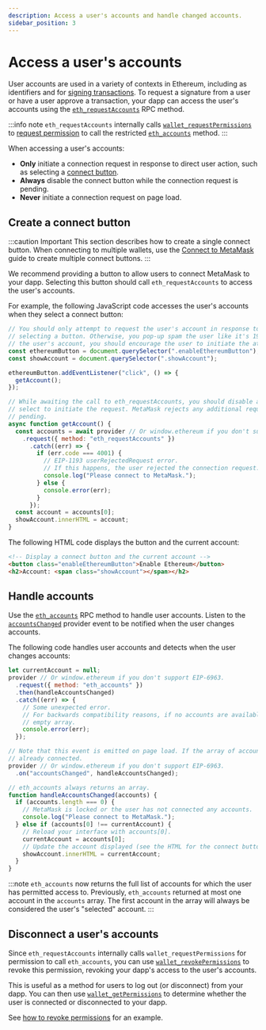 ```yaml
---
description: Access a user's accounts and handle changed accounts.
sidebar_position: 3
---
```


# Access a user's accounts

User accounts are used in a variety of contexts in Ethereum, including as identifiers and for
[signing transactions](../sign-data/index.md).
To request a signature from a user or have a user approve a transaction, your dapp can
access the user's accounts using the
[`eth_requestAccounts`](/wallet/reference/eth_requestaccounts) RPC method.

:::info note
`eth_requestAccounts` internally calls [`wallet_requestPermissions`](/wallet/reference/wallet_requestPermissions)
to [request permission](../manage-permissions.md) to call the restricted
[`eth_accounts`](/wallet/reference/eth_accounts) method.
:::

When accessing a user's accounts:

- **Only** initiate a connection request in response to direct user action, such as
  selecting a [connect button](#create-a-connect-button).
- **Always** disable the connect button while the connection request is pending.
- **Never** initiate a connection request on page load.

## Create a connect button

:::caution Important
This section describes how to create a single connect button.
When connecting to multiple wallets, use the [Connect to MetaMask](index.md) guide to create
multiple connect buttons.
:::

We recommend providing a button to allow users to connect MetaMask to your dapp.
Selecting this button should call `eth_requestAccounts` to access the user's accounts.

For example, the following JavaScript code accesses the user's accounts when they select a connect
button:

```javascript title="index.js"
// You should only attempt to request the user's account in response to user interaction, such as
// selecting a button. Otherwise, you pop-up spam the user like it's 1999. If you fail to retrieve
// the user's account, you should encourage the user to initiate the attempt.
const ethereumButton = document.querySelector(".enableEthereumButton");
const showAccount = document.querySelector(".showAccount");

ethereumButton.addEventListener("click", () => {
  getAccount();
});

// While awaiting the call to eth_requestAccounts, you should disable any buttons the user can
// select to initiate the request. MetaMask rejects any additional requests while the first is still
// pending.
async function getAccount() {
  const accounts = await provider // Or window.ethereum if you don't support EIP-6963.
    .request({ method: "eth_requestAccounts" })
      .catch((err) => {
        if (err.code === 4001) {
          // EIP-1193 userRejectedRequest error.
          // If this happens, the user rejected the connection request.
          console.log("Please connect to MetaMask.");
        } else {
          console.error(err);
        }
      });
  const account = accounts[0];
  showAccount.innerHTML = account;
}
```

The following HTML code displays the button and the current account:

```html title="index.html"
<!-- Display a connect button and the current account -->
<button class="enableEthereumButton">Enable Ethereum</button>
<h2>Account: <span class="showAccount"></span></h2>
```

## Handle accounts

Use the [`eth_accounts`](/wallet/reference/eth_accounts)
RPC method to handle user accounts.
Listen to the [`accountsChanged`](../../reference/provider-api.md#accountschanged) provider event to
be notified when the user changes accounts.

The following code handles user accounts and detects when the user changes accounts:

```javascript title="index.js"
let currentAccount = null;
provider // Or window.ethereum if you don't support EIP-6963.
  .request({ method: "eth_accounts" })
  .then(handleAccountsChanged)
  .catch((err) => {
    // Some unexpected error.
    // For backwards compatibility reasons, if no accounts are available, eth_accounts returns an
    // empty array.
    console.error(err);
  });

// Note that this event is emitted on page load. If the array of accounts is non-empty, you're
// already connected.
provider // Or window.ethereum if you don't support EIP-6963.
  .on("accountsChanged", handleAccountsChanged);

// eth_accounts always returns an array.
function handleAccountsChanged(accounts) {
  if (accounts.length === 0) {
    // MetaMask is locked or the user has not connected any accounts.
    console.log("Please connect to MetaMask.");
  } else if (accounts[0] !== currentAccount) {
    // Reload your interface with accounts[0].
    currentAccount = accounts[0];
    // Update the account displayed (see the HTML for the connect button)
    showAccount.innerHTML = currentAccount;
  }
}
```

:::note
`eth_accounts` now returns the full list of accounts for which the user has permitted access to.
Previously, `eth_accounts` returned at most one account in the `accounts` array.
The first account in the array will always be considered the user's "selected" account.
:::

## Disconnect a user's accounts

Since `eth_requestAccounts` internally calls `wallet_requestPermissions` for permission to call
`eth_accounts`, you can use [`wallet_revokePermissions`](/wallet/reference/wallet_revokePermissions)
to revoke this permission, revoking your dapp's access to the user's accounts.

This is useful as a method for users to log out (or disconnect) from your dapp.
You can then use [`wallet_getPermissions`](/wallet/reference/wallet_getPermissions) to determine
whether the user is connected or disconnected to your dapp.

See [how to revoke permissions](../manage-permissions.md#revoke-permissions-example) for an example.
